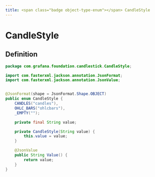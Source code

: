 ```yaml
---
title: <span class="badge object-type-enum"></span> CandleStyle
---
```

# <span class="badge object-type-enum"></span> CandleStyle

## Definition

```java
package com.grafana.foundation.candlestick.CandleStyle;

import com.fasterxml.jackson.annotation.JsonFormat;
import com.fasterxml.jackson.annotation.JsonValue;


@JsonFormat(shape = JsonFormat.Shape.OBJECT)
public enum CandleStyle {
    CANDLES("candles"),
    OHLC_BARS("ohlcbars"),
    _EMPTY("");

    private final String value;

    private CandleStyle(String value) {
        this.value = value;
    }

    @JsonValue
    public String Value() {
        return value;
    }
}

```
